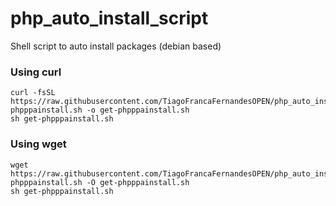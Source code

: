 # php_auto_install_script
Shell script to auto install packages (debian based)

### Using curl 
```
curl -fsSL https://raw.githubusercontent.com/TiagoFrancaFernandesOPEN/php_auto_install_script/master/get-phpppainstall.sh -o get-phpppainstall.sh
sh get-phpppainstall.sh
```

### Using wget 
```
wget https://raw.githubusercontent.com/TiagoFrancaFernandesOPEN/php_auto_install_script/master/get-phpppainstall.sh -O get-phpppainstall.sh
sh get-phpppainstall.sh
```
